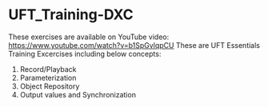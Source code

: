 # UFT_Training-DXC

These exercises are available on YouTube video: https://www.youtube.com/watch?v=b1SpGvlqpCU
These are UFT Essentials Training Excercises including below concepts:
1. Record/Playback
2. Parameterization
3. Object Repository
4. Output values and Synchronization
